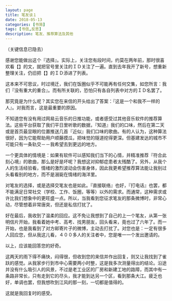 ```yaml
---
layout: page
title: 笔友谈１
date: 2018-05-13
categories: [书简]
tags: [书信,反思]
description: 笔友、推荐算法及其他
---
```



（关键信息已隐去）

感谢您能做出这个『选择』。实际上，关注您有段时间，约莫在两年前，那时很喜欢看【】的文，就把官号里关注的ＩＤ关注了一遍。直到去年我开了新号，想重新整理关注，仍旧把【】的ＩＤ添进了列表。

这本来不可思议，时过境迁，我们在饭圈似乎不可能再有任何交集，如您所言：我们『没有重大的重合』。而有所关联的，恐怕只有各自列表中对方的ＩＤ名罢了。

那究竟是为什么呢？其实您在来信的开头给出了答案：『这是一个和我不一样的人』。对我而言，这是最重要的原因。

不知道您有没有用过网易云音乐的日推功能，或者感受过其他音乐软件的推荐算法。这些平台获取了我们平日里听歌的数据，『知道』我们的口味，然后在第二天或是首页最显眼的位置推送几首『近似』我们口味的歌曲。有的人认为，这种算法很好，因为它能帮助用户顺藤摸瓜，把味觉的隧道挖得更深。但基建发达的城市不可能只有一条轨交－－我希望去到更远的地方。

一个更具体的情境是：如果有软件可以感知我们当下的心情，并精准推荐『符合此刻心境』的歌曲，那么是好是坏呢？我想这对抑郁症患者太残酷了。另外，从我个人的生活经验看，情绪的激烈波动会伤害身体，因此我更希望推荐算法能让我别过头看看别的地方，而不是溺毙在情绪的海洋里。

对笔友的选择，或是选择交笔友也是如此。『直接联络』也好，『打电话』也罢，都不能满足日常社交（学校、工作、饭圈，等等）以外的需求。而通常，这种需求或许比我们想象中的更旺盛一点。所以，当我看到您征求笔友的那条微博时，非常心动，尽管想着非常唐突，但还是私信打扰了。

好在最后，我收到了温柔的回应。这不免让我想到了自己的上一个笔友，从第一张明信片开始，我看着她中考、高考、找男朋友，回头看来，竟也过了六年了。而一开始，也是我看到了对方邮寄片子的微博，主动去打扰了。对您也是：一定有很多人回应您，但从我这儿看，４００多人的关注者中，您是唯一一个发出邀请的。

以上，应该能回答您的好奇。

这两天的雨下得不痛快，闷得很，但收到您的来信并作出回复，则又让我找到了雀跃的感觉。从我家步行到市中心需要两小时整，这是我多次测量得出的结论。沿途并没有什么吸引人的风景，不过是老工业区的厂房和新建工地的路障，而其中有一条路非常长，只有走到它的尽头，我才能到达另一个区，看到那条大江。疲乏也好，单调也罢，但我想吹到江风的那一刻，一切都是值得的。

这就是我回复时的感受。
